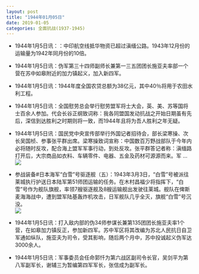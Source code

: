 ```yaml
---
layout: post
title: "1944年01月05日"
date: 2019-01-05
categories: 全面抗战(1937-1945)
---
```


<meta name="referrer" content="no-referrer" />

- 1944年1月5日讯：：中印航空线抵华物资已超过滇缅公路。1943年12月份的运输量为1942年同月份的10倍。 

- 1944年1月5日讯：伪军第三十四师副师长兼第一三五团团长施亚夫率部一个营在苏中如皋附近的加力镇起义，加入新四军。 

- 1944年1月5日讯：1944年度全国农贷总额为38亿元，其中40％将用于农田水利工程。 

- 1944年1月5日讯：全国慰劳总会举行慰劳盟军将士大会，英、美、苏等国将士百余人参加。代会长谷正纲致词称：我各同盟国发动抗战之开始日期虽有先后，深信到达胜利之时期则将一致，而1944年且将为吾人胜利之年无疑。 

- 1944年1月5日讯：国民党中央宣传部举行外国记者招待会，部长梁寒操、次长吴国桢、参事张平群出席。梁寒操致词宣称：中国数百万野战部队于今年内必将随时反攻，配合海上盟军军事行动，到处反攻。张平群答记者称：滇缅路打开后，大宗商品如衣料、车辆零件、电器、五金及药材可源源而来。军 ... <br/><img src="https://wx3.sinaimg.cn/large/aca367d8ly1fyvjuhccgej20c8090t8q.jpg" />

- 参战装备#日本海军“白雪”号驱逐舰（五）：1943年3月3日，“白雪”号被派往莱城执行护送日本陆军第51师团运输的任务。在木村昌福少将指挥下，“白雪”号作为舰队旗舰，率领7艘驱逐舰及8艘运输舰出发驶往莱城。舰队在俾斯麦海海战中，遭到盟军陆基轰炸机攻击，日军舰队几乎全灭，旗舰“白雪”号沉没。 <br/><img src="https://wx1.sinaimg.cn/large/aca367d8ly1fyvh8yvds4j20de0h941w.jpg" />

- 1944年1月5日讯：打入敌内部的伪34师参谋长兼第135团团长施亚夫率1个营，在如皋加力镇反正，参加新四军。苏中军区将其改编为苏北人民抗日自卫军通如纵队，施亚夫为司令，受其影响，随后两个月中，苏中投诚起义伪军达3000余人。 

- 1944年1月5日讯：军事委员会任命郭忏为第六战区副司令长官，吴剑平为第八军副军长，谢辅三为暂编第四军军长，张信成为副军长。 

